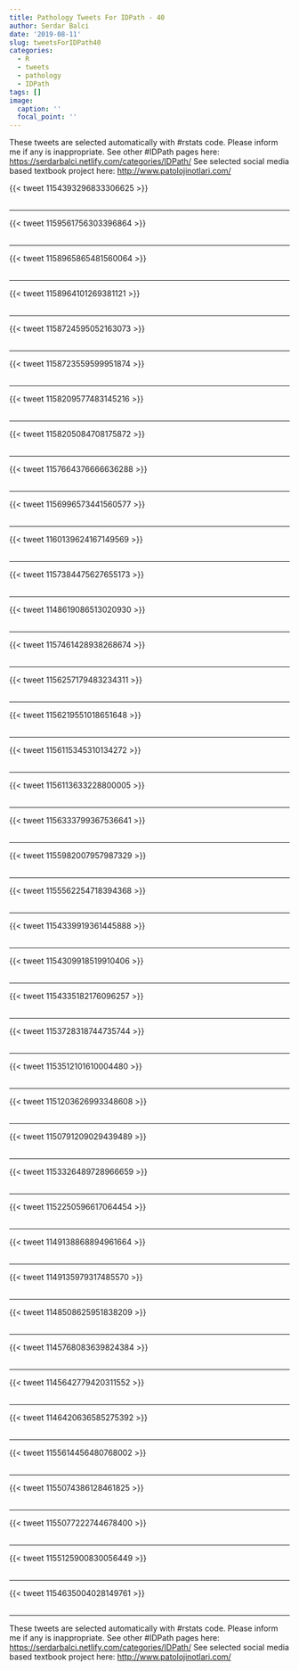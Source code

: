 ```yaml
---
title: Pathology Tweets For IDPath - 40
author: Serdar Balci
date: '2019-08-11'
slug: tweetsForIDPath40
categories:
  - R
  - tweets
  - pathology
  - IDPath
tags: []
image:
  caption: ''
  focal_point: ''
---
```



These tweets are selected automatically with #rstats code. Please inform me if any is inappropriate.
See other #IDPath pages here: https://serdarbalci.netlify.com/categories/IDPath/ 
See selected social media based textbook project here: http://www.patolojinotlari.com/

{{< tweet 1154393296833306625 >}}
<br>
<br>
<hr>
{{< tweet 1159561756303396864 >}}
<br>
<br>
<hr>
{{< tweet 1158965865481560064 >}}
<br>
<br>
<hr>
{{< tweet 1158964101269381121 >}}
<br>
<br>
<hr>
{{< tweet 1158724595052163073 >}}
<br>
<br>
<hr>
{{< tweet 1158723559599951874 >}}
<br>
<br>
<hr>
{{< tweet 1158209577483145216 >}}
<br>
<br>
<hr>
{{< tweet 1158205084708175872 >}}
<br>
<br>
<hr>
{{< tweet 1157664376666636288 >}}
<br>
<br>
<hr>
{{< tweet 1156996573441560577 >}}
<br>
<br>
<hr>
{{< tweet 1160139624167149569 >}}
<br>
<br>
<hr>
{{< tweet 1157384475627655173 >}}
<br>
<br>
<hr>
{{< tweet 1148619086513020930 >}}
<br>
<br>
<hr>
{{< tweet 1157461428938268674 >}}
<br>
<br>
<hr>
{{< tweet 1156257179483234311 >}}
<br>
<br>
<hr>
{{< tweet 1156219551018651648 >}}
<br>
<br>
<hr>
{{< tweet 1156115345310134272 >}}
<br>
<br>
<hr>
{{< tweet 1156113633228800005 >}}
<br>
<br>
<hr>
{{< tweet 1156333799367536641 >}}
<br>
<br>
<hr>
{{< tweet 1155982007957987329 >}}
<br>
<br>
<hr>
{{< tweet 1155562254718394368 >}}
<br>
<br>
<hr>
{{< tweet 1154339919361445888 >}}
<br>
<br>
<hr>
{{< tweet 1154309918519910406 >}}
<br>
<br>
<hr>
{{< tweet 1154335182176096257 >}}
<br>
<br>
<hr>
{{< tweet 1153728318744735744 >}}
<br>
<br>
<hr>
{{< tweet 1153512101610004480 >}}
<br>
<br>
<hr>
{{< tweet 1151203626993348608 >}}
<br>
<br>
<hr>
{{< tweet 1150791209029439489 >}}
<br>
<br>
<hr>
{{< tweet 1153326489728966659 >}}
<br>
<br>
<hr>
{{< tweet 1152250596617064454 >}}
<br>
<br>
<hr>
{{< tweet 1149138868894961664 >}}
<br>
<br>
<hr>
{{< tweet 1149135979317485570 >}}
<br>
<br>
<hr>
{{< tweet 1148508625951838209 >}}
<br>
<br>
<hr>
{{< tweet 1145768083639824384 >}}
<br>
<br>
<hr>
{{< tweet 1145642779420311552 >}}
<br>
<br>
<hr>
{{< tweet 1146420636585275392 >}}
<br>
<br>
<hr>
{{< tweet 1155614456480768002 >}}
<br>
<br>
<hr>
{{< tweet 1155074386128461825 >}}
<br>
<br>
<hr>
{{< tweet 1155077222744678400 >}}
<br>
<br>
<hr>
{{< tweet 1155125900830056449 >}}
<br>
<br>
<hr>
{{< tweet 1154635004028149761 >}}
<br>
<br>
<hr>


These tweets are selected automatically with #rstats code. Please inform me if any is inappropriate.
See other #IDPath pages here: https://serdarbalci.netlify.com/categories/IDPath/ 
See selected social media based textbook project here: http://www.patolojinotlari.com/
